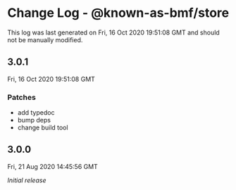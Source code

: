 # Change Log - @known-as-bmf/store

This log was last generated on Fri, 16 Oct 2020 19:51:08 GMT and should not be manually modified.

## 3.0.1
Fri, 16 Oct 2020 19:51:08 GMT

### Patches

- add typedoc
- bump deps
- change build tool

## 3.0.0
Fri, 21 Aug 2020 14:45:56 GMT

_Initial release_

